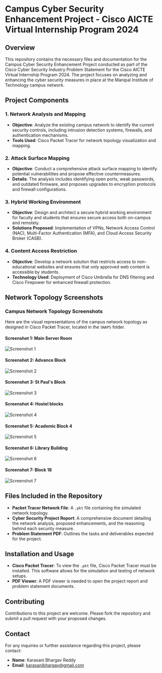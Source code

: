 # Campus Cyber Security Enhancement Project - Cisco AICTE Virtual Internship Program 2024

## Overview

This repository contains the necessary files and documentation for the Campus Cyber Security Enhancement Project conducted as part of the Cisco Cyber Security Industry Problem Statement for the Cisco AICTE Virtual Internship Program 2024. The project focuses on analyzing and enhancing the cyber security measures in place at the Manipal Institute of Technology campus network.

## Project Components

### 1. Network Analysis and Mapping

- **Objective**: Analyze the existing campus network to identify the current security controls, including intrusion detection systems, firewalls, and authentication mechanisms.
- **Tools Used**: Cisco Packet Tracer for network topology visualization and mapping.

### 2. Attack Surface Mapping

- **Objective**: Conduct a comprehensive attack surface mapping to identify potential vulnerabilities and propose effective countermeasures.
- **Details**: The analysis includes identifying open ports, weak passwords, and outdated firmware, and proposes upgrades to encryption protocols and firewall configurations.

### 3. Hybrid Working Environment

- **Objective**: Design and architect a secure hybrid working environment for faculty and students that ensures secure access both on-campus and remotely.
- **Solutions Proposed**: Implementation of VPNs, Network Access Control (NAC), Multi-Factor Authentication (MFA), and Cloud Access Security Broker (CASB).

### 4. Content Access Restriction

- **Objective**: Develop a network solution that restricts access to non-educational websites and ensures that only approved web content is accessible by students.
- **Technology Used**: Deployment of Cisco Umbrella for DNS filtering and Cisco Firepower for enhanced firewall protection.

## Network Topology Screenshots

### Campus Network Topology Screenshots

Here are the visual representations of the campus network topology as designed in Cisco Packet Tracer, located in the `SNAPS` folder.

#### Screenshot 1: Main Server Room

![Screenshot 1](https://github.com/user-attachments/assets/dd6f3caa-3e06-4405-85b2-21033008b5be)

#### Screenshot 2: Advance Block

![Screenshot 2](https://github.com/user-attachments/assets/e04e2b2d-46fb-4533-befd-b5d5cb2bf120)

#### Screenshot 3: St Paul's Block

![Screenshot 3](https://github.com/user-attachments/assets/32b14567-70a0-4c39-8a49-cb7f98c2223a)

#### Screenshot 4: Hostel blocks

![Screenshot 4](https://github.com/user-attachments/assets/42386ce7-f7c3-4386-93b4-262e731fed3d)

#### Screenshot 5: Academic Block 4

![Screenshot 5](https://github.com/user-attachments/assets/a5eb003a-225d-4105-b75e-41966e86a7b0)

#### Screenshot 6: Library Building

![Screenshot 6](https://github.com/user-attachments/assets/9df45222-c863-4f57-8c79-e52ebba51e78)

#### Screenshot 7: Block 18

![Screenshot 7](https://github.com/user-attachments/assets/6ebdf063-95b3-46ad-905e-63cdc8cae75e)

## Files Included in the Repository

- **Packet Tracer Network File**: A `.pkt` file containing the simulated network topology.
- **Cyber Security Project Report**: A comprehensive document detailing the network analysis, proposed enhancements, and the reasoning behind each security measure.
- **Problem Statement PDF**: Outlines the tasks and deliverables expected for the project.

## Installation and Usage

- **Cisco Packet Tracer**: To view the `.pkt` file, Cisco Packet Tracer must be installed. This software allows for the simulation and testing of network setups.
- **PDF Viewer**: A PDF viewer is needed to open the project report and problem statement documents.

## Contributing

Contributions to this project are welcome. Please fork the repository and submit a pull request with your proposed changes.

## Contact

For any inquiries or further assistance regarding this project, please contact:

- **Name**: Karasani Bhargav Reddy
- **Email**: [karasanibhargav@gmail.com](mailto:karasanibhargav@gmail.com)
